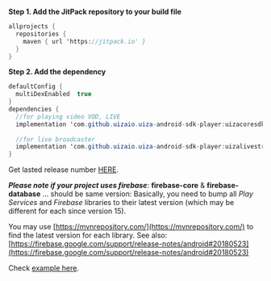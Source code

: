 **Step 1. Add the JitPack repository to your build file**
``` java
allprojects {
  repositories {
    maven { url 'https://jitpack.io' }
  }
}
```
**Step 2. Add the dependency**
``` java
defaultConfig {  
  multiDexEnabled  true
}  
dependencies {  
  //for playing video VOD, LIVE  
  implementation 'com.github.uizaio.uiza-android-sdk-player:uizacoresdk:[lasted-release-number]'        
  
  //for live broadcaster  
  implementation 'com.github.uizaio.uiza-android-sdk-player:uizalivestream:[lasted-release-number]'  
}
```
Get lasted release number [HERE](https://github.com/uizaio/uiza-android-sdk-player/blob/dev/CHANGELOG.md).


***Please note if your project uses firebase***:
**firebase-core** & **firebase-database** ... should be same version:
Basically, you need to bump all  _Play Services_  and  _Firebase_  libraries to their latest version (which may be different for each since version 15).

You may use  [https://mvnrepository.com/](https://mvnrepository.com/)  to find the latest version for each library.
See also:  [https://firebase.google.com/support/release-notes/android#20180523](https://firebase.google.com/support/release-notes/android#20180523)

Check [example here](https://github.com/uizaio/uiza-android-sdk-player/blob/master/sample/build.gradle).
